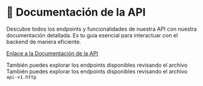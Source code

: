 #  📖  Documentación de la API

Descubre todos los endpoints y funcionalidades de nuestra API con nuestra documentación detallada. Es tu guía esencial para interactuar con el backend de manera eficiente.

 [Enlace a la Documentación de la API](http://localhost:3001/api-docs) 

También puedes explorar los endpoints disponibles revisando el archivo También puedes explorar los endpoints disponibles revisando el archivo `api-v1.http`
